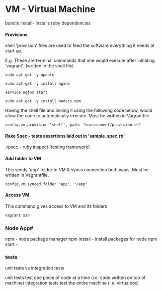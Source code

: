 # VM - Virtual Machine
bundle install- installs ruby dependencies

#### Provisions

shell 'provision' files are used to feed the software everything it needs at start up.

E.g. These are terminal commands that one would execute after initiating 'vagrant'. (written in the shell file)
```
sudo apt-get -y update

sudo apt-get -y install nginx

service nginx start

sudo apt-get -y install nodejs npm
```
Having the shell file and linking it using the following code below, would allow the code to automatically execute.
Must be written in Vagrantfile.
```
config.vm.provision "shell", path: "environment/provision.sh"
```
#### Rake Spec - tests assertions laid out in 'sample_spec.rb'
.rpsec - ruby inspect [testing framework]

#### Add folder to VM
This sends 'app' folder to VM & syncs connection both ways.
Must be written in Vagrantfile.
```
config.vm.synced_folder "app", "/app"
```

#### Access VM
This command gives access to VM and its folders

```bash
vagrant ssh
```


### Node App#
npm - node package manager
npm install - install packages for node
npm start -

### tests

unit tests vs integration tests

unit tests test one piece of code at a time (i.e. code written on top of machine)
integration tests test the entire machine (i.e. virtualbox)
